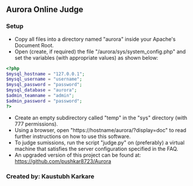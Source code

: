 ## Aurora Online Judge

### Setup
* Copy all files into a directory named "aurora" inside your Apache's Document Root.
* Open (create, if required) the file "<path-to-document-root>/aurora/sys/system_config.php" and set the variables (with appropriate values) as shown below:

```php
<?php
$mysql_hostname = "127.0.0.1";
$mysql_username = "username";
$mysql_password = "password";
$mysql_database = "aurora";
$admin_teamname = "admin";
$admin_password = "password";
?>
```

* Create an empty subdirectory called "temp" in the "sys" directory (with 777 permissions).
* Using a browser, open "https://hostname/aurora/?display=doc" to read further instructions on how to use this software.
* To judge sumissions, run the script "judge.py" on (preferably) a virtual machine that satisfies the server configuration specified in the FAQ.
* An upgraded version of this project can be found at: https://github.com/pushkar8723/Aurora

### Created by: Kaustubh Karkare
